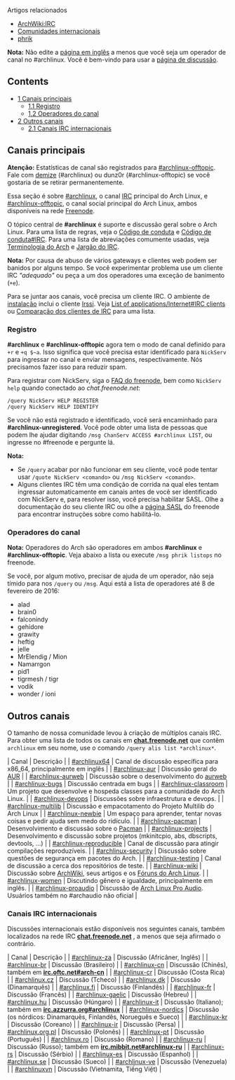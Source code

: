 Artigos relacionados

*   [ArchWiki:IRC](/index.php/ArchWiki:IRC "ArchWiki:IRC")
*   [Comunidades internacionais](/index.php/Comunidades_internacionais "Comunidades internacionais")
*   [phrik](/index.php/Phrik "Phrik")

**Nota:** Não edite a [página em inglês](/index.php/IRC_channel "IRC channel") a menos que você seja um operador de canal no #archlinux. Você é bem-vindo para usar a [página de discussão](/index.php/Talk:IRC_channel "Talk:IRC channel").

## Contents

*   [1 Canais principais](#Canais_principais)
    *   [1.1 Registro](#Registro)
    *   [1.2 Operadores do canal](#Operadores_do_canal)
*   [2 Outros canais](#Outros_canais)
    *   [2.1 Canais IRC internacionais](#Canais_IRC_internacionais)

## Canais principais

**Atenção:** Estatísticas de canal são registrados para [#archlinux-offtopic](http://www.hax0r.se/aotstats.html). Fale com [demize](/index.php/User:Kyrias "User:Kyrias") (#archlinux) ou dunz0r (#archlinux-offtopic) se você gostaria de se retirar permanentemente.

Essa seção é sobre [#archlinux](ircs://chat.freenode.net/archlinux), o canal [IRC](https://en.wikipedia.org/wiki/pt:Internet_Relay_Chat "wikipedia:pt:Internet Relay Chat") principal do Arch Linux, e [#archlinux-offtopic](ircs://chat.freenode.net/archlinux-offtopic), o canal social principal do Arch Linux, ambos disponíveis na rede [Freenode](https://freenode.net/).

O tópico central de **#archlinux** é suporte e discussão geral sobre o Arch Linux. Para uma lista de regras, veja o [Código de conduta](/index.php/C%C3%B3digo_de_conduta "Código de conduta") e [Código de conduta#IRC](/index.php/C%C3%B3digo_de_conduta#IRC "Código de conduta"). Para uma lista de abreviações comumente usadas, veja [Terminologia do Arch](/index.php/Terminologia_do_Arch "Terminologia do Arch") e [Jargão do IRC](http://leonardo.spidernet.net/Copernicus/831/mirc/tips5/jarg.html).

**Nota:** Por causa de abuso de vários gateways e clientes web podem ser banidos por alguns tempo. Se você experimentar problema use um cliente IRC *"adequado"* ou peça a um dos operadores uma exceção de banimento (`+e`).

Para se juntar aos canais, você precisa um cliente IRC. O ambiente de [instalação](/index.php/Instala%C3%A7%C3%A3o "Instalação") inclui o cliente [Irssi](/index.php/Irssi "Irssi"). Veja [List of applications/Internet#IRC clients](/index.php/List_of_applications/Internet#IRC_clients "List of applications/Internet") ou [Comparação dos clientes de IRC](https://en.wikipedia.org/wiki/pt:Compara%C3%A7%C3%A3o_dos_clientes_de_IRC "wikipedia:pt:Comparação dos clientes de IRC") para uma lista.

### Registro

**#archlinux** e **#archlinux-offtopic** agora tem o modo de canal definido para `+r` e `+q $~a`. Isso significa que você precisa estar identificado para `NickServ` para ingressar no canal e enviar mensagens, respectivamente. Nós precisamos fazer isso para reduzir spam.

Para registrar com NickServ, siga o [FAQ do freenode](https://freenode.net/kb/answer/registration), bem como `NickServ help` quando conectado ao *chat.freenode.net*:

```
/query NickServ HELP REGISTER
/query NickServ HELP IDENTIFY

```

Se você não está registrado e identificado, você será encaminhado para **#archlinux-unregistered**. Você pode obter uma lista de pessoas que podem lhe ajudar digitando `/msg ChanServ ACCESS #archlinux LIST`, ou ingresse no #freenode e pergunte lá.

**Nota:**

*   Se `/query` acabar por não funcionar em seu cliente, você pode tentar usar `/quote NickServ <comando>` ou `/msg NickServ <comando>`.
*   Alguns clientes IRC têm uma condição de corrida na qual eles tentam ingressar automaticamente em canais antes de você ser identificado com NickServ e, para resolver isso, você precisa habilitar SASL. Olhe a documentação do seu cliente IRC ou olhe a [página SASL](https://freenode.net/kb/answer/sasl) do freenode para encontrar instruções sobre como habilitá-lo.

### Operadores do canal

**Nota:** Operadores do Arch são operadores em ambos **#archlinux** e **#archlinux-offtopic**. Veja abaixo a lista ou execute `/msg phrik listops` no freenode.

Se você, por algum motivo, precisar de ajuda de um operador, não seja tímido para nos `/query` ou `/msg`. Aqui está a lista de operadores até 8 de fevereiro de 2016:

*   alad
*   brain0
*   falconindy
*   gehidore
*   grawity
*   heftig
*   jelle
*   MrElendig / Mion
*   Namarrgon
*   pid1
*   tigrmesh / tigr
*   vodik
*   wonder / ioni

## Outros canais

O tamanho de nossa comunidade levou à criação de múltiplos canais IRC. Para obter uma lista de todos os canais em **[chat.freenode.net](ircs://chat.freenode.net)** que contêm `archlinux` em seu nome, use o comando `/query alis list *archlinux*`.

| Canal | Descrição |
| [#archlinux64](ircs://chat.freenode.net/archlinux64) | Canal de discussão específica para x86_64, principalmente em inglês |
| [#archlinux-aur](ircs://chat.freenode.net/archlinux-aur) | Discussão geral do [AUR](/index.php/AUR_(Portugu%C3%AAs) "AUR (Português)") |
| [#archlinux-aurweb](ircs://chat.freenode.net/archlinux-aurweb) | Discussão sobre o desenvolvimento do [aurweb](https://projects.archlinux.org/aurweb.git/) |
| [#archlinux-bugs](ircs://chat.freenode.net/archlinux-bugs) | Discussão centrada em bugs |
| [#archlinux-classroom](ircs://chat.freenode.net/archlinux-classroom) | Um projeto que desenvolve e hospeda classes para a comunidade do Arch Linux. |
| [#archlinux-devops](ircs://chat.freenode.net/archlinux-devops) | Discussões sobre infraestrutura e devops. |
| [#archlinux-multilib](ircs://chat.freenode.net/archlinux-multilib) | Discussão e empacotamento do Projeto Multilib do Arch Linux |
| [#archlinux-newbie](ircs://chat.freenode.net/archlinux-newbie) | Um espaço para aprender, tentar novas coisas e pedir ajuda sem medo do ridículo. |
| [#archlinux-pacman](ircs://chat.freenode.net/archlinux-pacman) | Desenvolvimento e discussão sobre o [Pacman](/index.php/Pacman_(Portugu%C3%AAs) "Pacman (Português)") |
| [#archlinux-projects](ircs://chat.freenode.net/archlinux-projects) | Desenvolvimento e discussão sobre projetos (mkinitcpio, abs, dbscripts, devtools, ...) |
| [#archlinux-reproducible](ircs://chat.freenode.net/archlinux-reproducible) | Canal de discussão para atingir compilações reproduzíveis. |
| [#archlinux-security](ircs://chat.freenode.net/archlinux-security) | Discussão sobre questões de segurança em pacotes do Arch. |
| [#archlinux-testing](ircs://chat.freenode.net/archlinux-testing) | Canal de discussão a cerca dos repositórios de teste. |
| [#archlinux-wiki](ircs://chat.freenode.net/archlinux-wiki) | Discussão sobre [ArchWiki](/index.php/ArchWiki:About_(Portugu%C3%AAs) "ArchWiki:About (Português)"), seus artigos e os [Fóruns do Arch Linux](https://bbs.archlinux.org/). |
| [#archlinux-women](ircs://chat.freenode.net/archlinux-women) | Discutindo gênero e igualdade, principalmente em inglês. |
| [#archlinux-proaudio](ircs://chat.freenode.net/archlinux-proaudio) | Discussão de [Arch Linux Pro Audio](/index.php/Professional_audio "Professional audio"). Usuários também no #archaudio não oficial |

### Canais IRC internacionais

Discussões internacionais estão disponíveis nos seguintes canais, também localizados na rede IRC **[chat.freenode.net](ircs://chat.freenode.net)** , a menos que seja afirmado o contrário.

| Canal | Descrição |
| [#archlinux-za](ircs://chat.freenode.net/archlinux-za) | Discussão (Africâner, Inglês) |
| [#archlinux-br](ircs://chat.freenode.net/archlinux-br) | Discussão (Brasileiro) |
| [#archlinux-cn](ircs://chat.freenode.net/archlinux-cn) | Discussão (Chinês), também em **[irc.oftc.net#arch-cn](ircs://irc.oftc.net/arch-cn)** |
| [#archlinux-cr](ircs://chat.freenode.net/archlinux-cr) | Discussão (Costa Rica) |
| [#archlinux.cz](ircs://chat.freenode.net/archlinux.cz) | Discussão (Tcheco) |
| [#archlinux.dk](ircs://chat.freenode.net/archlinux.dk) | Discussão (Dinamarquês) |
| [#archlinux.fi](ircs://chat.freenode.net/archlinux.fi) | Discussão (Finlandês) |
| [#archlinux-fr](ircs://chat.freenode.net/archlinux-fr) | Discussão (Francês) |
| [#archlinux-gaelic](ircs://chat.freenode.net/archlinux-gaelic) | Discussão (Hebreu) |
| [#archlinux.hu](ircs://chat.freenode.net/archlinux.hu) | Discussão (Húngaro) |
| [#archlinux-it](ircs://chat.freenode.net/archlinux-it) | Discussão (Italiano); também em **[irc.azzurra.org#archlinux](irc://irc.azzurra.org/archlinux)** |
| [#archlinux-nordics](ircs://chat.freenode.net/archlinux-nordics) | Discussão (os nórdicos: Dinamarquês, Finlandês, Norueguês e Sueco) |
| [#archlinux-kr](ircs://chat.freenode.net/archlinux-kr) | Discussão (Coreano) |
| [#archlinux-ir](ircs://chat.freenode.net/archlinux-ir) | Discussão (Persa) |
| [#archlinux.org.pl](ircs://chat.freenode.net/archlinux.org.pl) | Discussão (Polonês) |
| [#archlinux-pt](ircs://chat.freenode.net/archlinux-pt) | Discussão (Português) |
| [#archlinux.ro](ircs://chat.freenode.net/archlinux.ro) | Discussão (Romano) |
| [#archlinux-ru](ircs://chat.freenode.net/archlinux-ru) | Discussão (Russo); também em **[irc.mibbit.net#archlinux-ru](irc://irc.mibbit.net/archlinux-ru)** |
| [#archlinux-rs](ircs://chat.freenode.net/archlinux-rs) | Discussão (Sérbio) |
| [#archlinux-es](ircs://chat.freenode.net/archlinux-es) | Discussão (Espanhol) |
| [#archlinux.se](ircs://chat.freenode.net/archlinux.se) | Discussão (Sueco) |
| [#archlinux-ve](ircs://chat.freenode.net/archlinux-ve) | Discussão (Venezuela) |
| [#archlinuxvn](ircs://chat.freenode.net/archlinuxvn) | Discussão (Vietnamita, Tiếng Việt) |